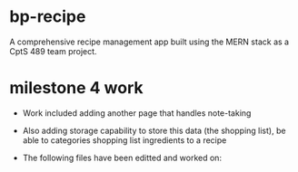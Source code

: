 # bp-recipe
A comprehensive recipe management app built using the MERN stack as a CptS 489 team project.

# milestone 4 work
- Work included adding another page that handles note-taking
- Also adding storage capability to store this data (the shopping list), be able to categories shopping list ingredients to a recipe

- The following files have been editted and worked on:



